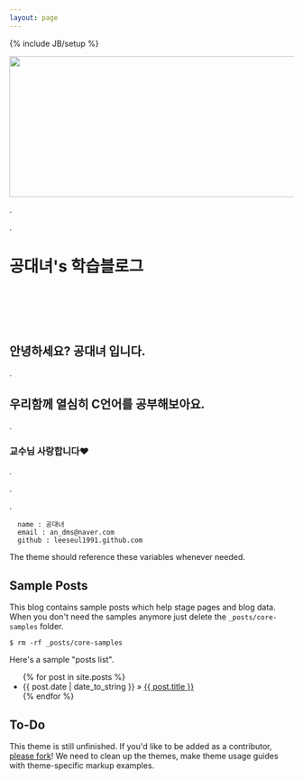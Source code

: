 ```yaml
---
layout: page
---
```

{% include JB/setup %}

<img src="http://cfile23.uf.tistory.com/image/172A0B3950641DAB264C91" width = "900" height = "250">


<div>
<p>.</p>
<p>.</p>
<h1>      공대녀's 학습블로그 </h1>
<br></br>
<br></br>
<h2>      안녕하세요? 공대녀 입니다.</h2>
<p>.</p>
<h2>      우리함께 열심히 C언어를 공부해보아요.</h2>
<p>.</p>
<h3>      교수님 사랑합니다♥</h3>
<p>.</p>
<p>.</p>
<p>.</p>
</div>






     
      name : 공대녀
      email : an_dms@naver.com
      github : leeseul1991.github.com

The theme should reference these variables whenever needed.
    
## Sample Posts

This blog contains sample posts which help stage pages and blog data.
When you don't need the samples anymore just delete the `_posts/core-samples` folder.

    $ rm -rf _posts/core-samples

Here's a sample "posts list".

<ul class="posts">
  {% for post in site.posts %}
    <li><span>{{ post.date | date_to_string }}</span> &raquo; <a href="{{ BASE_PATH }}{{ post.url }}">{{ post.title }}</a></li>
  {% endfor %}
</ul>

## To-Do

This theme is still unfinished. If you'd like to be added as a contributor, [please fork](http://github.com/plusjade/jekyll-bootstrap)!
We need to clean up the themes, make theme usage guides with theme-specific markup examples.


